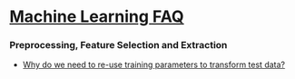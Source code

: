 # [Machine Learning FAQ](https://sebastianraschka.com/faq/index.html#general-questions-about-machine-learning-and-data-science)

### Preprocessing, Feature Selection and Extraction
* [Why do we need to re-use training parameters to transform test data?](https://sebastianraschka.com/faq/docs/scale-training-test.html)
